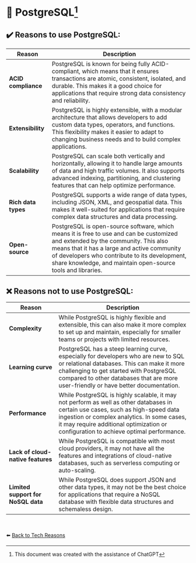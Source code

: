# 🐘 PostgreSQL[^1]

## ✔️ Reasons to use PostgreSQL:

| Reason      | Description |
| ----------- | ----------- |
|**ACID compliance**|PostgreSQL is known for being fully ACID-compliant, which means that it ensures transactions are atomic, consistent, isolated, and durable. This makes it a good choice for applications that require strong data consistency and reliability.|
|**Extensibility**|PostgreSQL is highly extensible, with a modular architecture that allows developers to add custom data types, operators, and functions. This flexibility makes it easier to adapt to changing business needs and to build complex applications.|
|**Scalability**|PostgreSQL can scale both vertically and horizontally, allowing it to handle large amounts of data and high traffic volumes. It also supports advanced indexing, partitioning, and clustering features that can help optimize performance.|
|**Rich data types**|PostgreSQL supports a wide range of data types, including JSON, XML, and geospatial data. This makes it well-suited for applications that require complex data structures and data processing.|
|**Open-source**|PostgreSQL is open-source software, which means it is free to use and can be customized and extended by the community. This also means that it has a large and active community of developers who contribute to its development, share knowledge, and maintain open-source tools and libraries.| 

## ❌ Reasons not to use PostgreSQL:

| Reason      | Description |
| ----------- | ----------- |
|**Complexity**|While PostgreSQL is highly flexible and extensible, this can also make it more complex to set up and maintain, especially for smaller teams or projects with limited resources.|
|**Learning curve**|PostgreSQL has a steep learning curve, especially for developers who are new to SQL or relational databases. This can make it more challenging to get started with PostgreSQL compared to other databases that are more user-friendly or have better documentation.|
|**Performance**|While PostgreSQL is highly scalable, it may not perform as well as other databases in certain use cases, such as high-speed data ingestion or complex analytics. In some cases, it may require additional optimization or configuration to achieve optimal performance.|
|**Lack of cloud-native features**|While PostgreSQL is compatible with most cloud providers, it may not have all the features and integrations of cloud-native databases, such as serverless computing or auto-scaling.|
|**Limited support for NoSQL data**|While PostgreSQL does support JSON and other data types, it may not be the best choice for applications that require a NoSQL database with flexible data structures and schemaless design.|

<br>

⬅️ [Back to Tech Reasons](./tech-stack-reasons.md)

[^1]: This document was created with the assistance of ChatGPT

